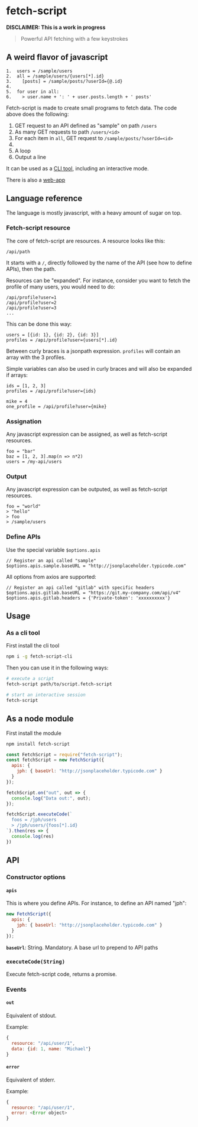 # fetch-script

**DISCLAIMER: This is a work in progress**

> Powerful API fetching with a few keystrokes

## A weird flavor of javascript

```
1.  users = /sample/users
2.  all = /sample/users/{users[*].id}
3.    [posts] = /sample/posts/?userId={@.id}
4.
5.  for user in all:
6.    > user.name + ': ' + user.posts.length + ' posts'
```

Fetch-script is made to create small programs to fetch data. The code above does the following:

1. GET request to an API defined as "sample" on path `/users`
2. As many GET requests to path `/users/<id>`
3. For each item in `all`, GET request to `/sample/posts/?userId=<id>`
4.
5. A loop
6. Output a line

It can be used as a [CLI tool](https://github.com/lipsumar/fetch-script-cli), including an interactive mode.

There is also a [web-app](https://github.com/lipsumar/fetch-script-app)

## Language reference

The language is mostly javascript, with a heavy amount of sugar on top.

### Fetch-script resource
The core of fetch-script are resources. A resource looks like this:

```
/api/path
```

It starts with a `/`, directly followed by the name of the API (see how to define APIs), then the path.

Resources can be "expanded". For instance, consider you want to fetch the profile of many users, you would need to do:

```
/api/profile?user=1
/api/profile?user=2
/api/profile?user=3
...
```

This can be done this way:

```
users = [{id: 1}, {id: 2}, {id: 3}]
profiles = /api/profile?user={users[*].id}
```

Between curly braces is a jsonpath expression. `profiles` will contain an array with the 3 profiles.

Simple variables can also be used in curly braces and will also be expanded if arrays:

```
ids = [1, 2, 3]
profiles = /api/profile?user={ids}

mike = 4
one_profile = /api/profile?user={mike}
```


### Assignation

Any javascript expression can be assigned, as well as fetch-script resources.

```
foo = "bar"
baz = [1, 2, 3].map(n => n*2)
users = /my-api/users
```

### Output

Any javascript expression can be outputed, as well as fetch-script resources.

```
foo = "world"
> "hello"
> foo
> /sample/users
```

### Define APIs

Use the special variable `$options.apis`

```
// Register an api called "sample"
$options.apis.sample.baseURL = "http://jsonplaceholder.typicode.com"
```

All options from axios are supported:

```
// Register an api called "gitlab" with specific headers
$options.apis.gitlab.baseURL = "https://git.my-company.com/api/v4"
$options.apis.gitlab.headers = {'Private-token': 'xxxxxxxxxx'}
```


## Usage

### As a cli tool

First install the cli tool
```bash
npm i -g fetch-script-cli
```

Then you can use it in the following ways:

```bash
# execute a script
fetch-script path/to/script.fetch-script

# start an interactive session
fetch-script
```

## As a node module

First install the module

```bash
npm install fetch-script
```

```js
const FetchScript = require("fetch-script");
const fetchScript = new FetchScript({
  apis: {
    jph: { baseUrl: "http://jsonplaceholder.typicode.com" }
  }
});

fetchScript.on("out", out => {
  console.log("Data out:", out);
});

fetchScript.executeCode(`
  foos = /jph/users
  > /jph/users/{foos[*].id}
`).then(res => {
  console.log(res)
})
```

## API

### Constructor options

#### `apis`
This is where you define APIs. For instance, to define an API named "jph":

```js
new FetchScript({
  apis: {
    jph: { baseUrl: "http://jsonplaceholder.typicode.com" }
  }
});
```

**`baseUrl`**: String. Mandatory. A base url to prepend to API paths

### `executeCode(String)`
Execute fetch-script code, returns a promise.


### Events

#### `out`
Equivalent of stdout.

Example:
```js
{
  resource: "/api/user/1",
  data: {id: 1, name: "Michael"}
}
```


#### `error`
Equivalent of stderr.

Example:
```js
{
  resource: "/api/user/1",
  error: <Error object>
}
```

